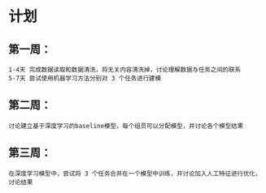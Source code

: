 # 计划
## 第一周：
    1-4天 完成数据读取和数据清洗，将无关内容清洗掉，讨论理解数据与任务之间的联系
    5-7天 尝试使用机器学习方法分别对 3 个任务进行建模
## 第二周：
    讨论建立基于深度学习的baseline模型，每个组员可以分配模型，并讨论各个模型结果
## 第三周：
    在深度学习模型中，尝试将 3 个任务合并在一个模型中训练，并讨论加入人工特征进行优化，讨论结果
